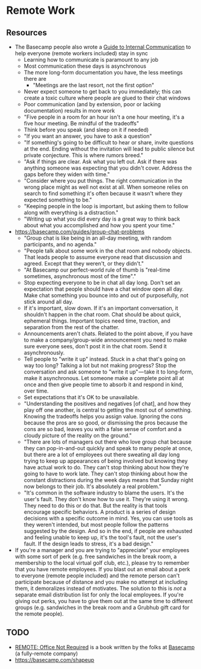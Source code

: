 # Remote Work

## Resources

- The Basecamp people also wrote a [Guide to Internal Communication](https://basecamp.com/guides/how-we-communicate) to help everyone (remote workers included) stay in sync
	- Learning how to communicate is paramount to any job
	- Most communication these days is asynchronous
	- The more long-form documentation you have, the less meetings there are
		- "Meetings are the last resort, not the first option"
	- Never expect someone to get back to you immediately; this can create a toxic culture where people are glued to their chat windows
	- Poor communication (and by extension, poor or lacking documentation) results in more work
	- "Five people in a room for an hour isn't a one hour meeting, it's a five hour meeting. Be mindful of the tradeoffs"
	- Think before you speak (and sleep on it if needed)
	- "If you want an answer, you have to ask a question"
	- "If something's going to be difficult to hear or share, invite questions at the end. Ending without the invitation will lead to public silence but private conjecture. This is where rumors breed."
	- "Ask if things are clear. Ask what you left out. Ask if there was anything someone was expecting that you didn't cover. Address the gaps before they widen with time."
	- "Consider where you put things. The right communication in the wrong place might as well not exist at all. When someone relies on search to find something it's often because it wasn't where they expected something to be."
	- "Keeping people in the loop is important, but asking them to follow along with everything is a distraction."
	- "Writing up what you did every day is a great way to think back about what you accomplished and how you spent your time."
- https://basecamp.com/guides/group-chat-problems
	- "Group chat is like being in an all-day meeting, with random participants, and no agenda."
	- "People talk about some work in the chat room and nobody objects. That leads people to assume everyone read that discussion and agreed. Except that they weren't, or they didn't."
	- "At Basecamp our perfect-world rule of thumb is "real-time sometimes, asynchronous most of the time"."
	- Stop expecting everyone to be in chat all day long. Don't set an expectation that people should have a chat window open all day. Make chat something you bounce into and out of purposefully, not stick around all day.
	- If it's important, slow down. If it's an important conversation, it shouldn't happen in the chat room. Chat should be about quick, ephemeral things. Important topics need time, traction, and separation from the rest of the chatter.
	- Announcements aren't chats. Related to the point above, if you have to make a company/group-wide announcement you need to make sure everyone sees, don't post it in the chat room. Send it asynchronously.
	- Tell people to "write it up" instead. Stuck in a chat that's going on way too long? Talking a lot but not making progress? Stop the conversation and ask someone to "write it up" — take it to long-form, make it asynchronous. Let someone make a complete point all at once and then give people time to absorb it and respond in kind, over time.
	- Set expectations that it's OK to be unavailable.
	- "Understanding the positives and negatives [of chat], and how they play off one another, is central to getting the most out of something. Knowing the tradeoffs helps you assign value. Ignoring the cons because the pros are so good, or dismissing the pros because the cons are so bad, leaves you with a false sense of comfort and a cloudy picture of the reality on the ground."
	- "There are lots of managers out there who love group chat because they can pop-in-and-out quickly and speak to many people at once, but there are a lot of employees out there sweating all day long trying to keep up appearances of being involved but knowing they have actual work to do. They can't stop thinking about how they're going to have to work late. They can't stop thinking about how the constant distractions during the week days means that Sunday night now belongs to their job. It's absolutely a real problem."
	- "It's common in the software industry to blame the users. It's the user's fault. They don't know how to use it. They're using it wrong. They need to do this or do that. But the reality is that tools encourage specific behaviors. A product is a series of design decisions with a specific outcome in mind. Yes, you can use tools as they weren't intended, but most people follow the patterns suggested by the design. And so in the end, if people are exhausted and feeling unable to keep up, it's the tool's fault, not the user's fault. If the design leads to stress, it's a bad design."
- If you're a manager and you are trying to "appreciate" your employees with some sort of perk (e.g. free sandwiches in the break room, a membership to the local virtual golf club, etc.), please try to remember that you have remote employees. If you blast out an email about a perk to everyone (remote people included) and the remote person can't participate because of distance and you make no attempt at including them, it demoralizes instead of motivates. The solution to this is *not* a separate email distribution list for only the local employees. If you're giving out perks, you have to give them out at the same time to different groups (e.g. sandwiches in the break room and a Grubhub gift card for the remote people).

## TODO

- [REMOTE: Office Not Required](https://basecamp.com/books/remote) is a book written by the folks at [Basecamp](https://basecamp.com/) (a fully-remote company)
- https://basecamp.com/shapeup
